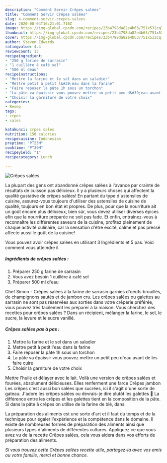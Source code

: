 ```yaml
---
description: "Comment Servir Crêpes salées"
title: "Comment Servir Crêpes salées"
slug: 4-comment-servir-crepes-salees
date: 2020-08-04T16:21:01.710Z
image: https://img-global.cpcdn.com/recipes/23b4798da82e4b63/751x532cq70/crepes-salees-photo-principale-de-la-recette.jpg
thumbnail: https://img-global.cpcdn.com/recipes/23b4798da82e4b63/751x532cq70/crepes-salees-photo-principale-de-la-recette.jpg
cover: https://img-global.cpcdn.com/recipes/23b4798da82e4b63/751x532cq70/crepes-salees-photo-principale-de-la-recette.jpg
author: Steven Edwards
ratingvalue: 4.4
reviewcount: 13
recipeingredient:
- "250 g farine de sarrasin"
- "1 cuillère à café sel"
- "500 ml deau"
recipeinstructions:
- "Mettre la farine et le sel dans un saladier"
- "Mettre petit à petit l&#39;eau dans la farine"
- "Faire reposer la pâte 1h sous un torchon"
- "La pâte va épaissir vous pouvez mettre un petit peu d&#39;eau avant de les faire cuire"
- "Choisir la garniture de votre choix"
categories:
- Resep
tags:
- crpes
- sales

katakunci: crpes sales 
nutrition: 150 calories
recipecuisine: Indonesian
preptime: "PT23M"
cooktime: "PT39M"
recipeyield: "1"
recipecategory: Lunch

---
```



![Crêpes salées](https://img-global.cpcdn.com/recipes/23b4798da82e4b63/751x532cq70/crepes-salees-photo-principale-de-la-recette.jpg)

La plupart des gens ont abandonné crêpes salées à l'avance par crainte de résultats de cuisson pas délicieux. Il y a plusieurs choses qui affectent la qualité gustative de crêpes salées! En partant du type d'ustensiles de cuisine, assurez-vous toujours d'utiliser des ustensiles de cuisine de qualité, toujours en bon état et propres. De plus, pour que la nourriture ait un goût encore plus délicieux, bien sûr, vous devez utiliser diverses épices afin que la nourriture préparée ne soit pas fade. Et enfin, entraînez-vous à reconnaître les différentes saveurs de la cuisine, profitez pleinement de chaque activité culinaire, car la sensation d'être excité, calme et pas pressé affecte aussi le goût de la cuisine!

<!--inarticleads1-->

Vous pouvez avoir crêpes salées en utilisant 3 Ingrédients et 5 pas. Voici comment vous atteindre il.

##### Ingrédients de crêpes salées :

1. Préparer 250 g farine de sarrasin
1. Vous avez besoin 1 cuillère à café sel
1. Préparer 500 ml d&#39;eau


Chef Simon - Crêpes salées à la farine de sarrasin garnies d&#39;oeufs brouillés, de champignons sautés et de jambon cru. Les crêpes salées ou galettes au sarrasin ne sont pas réservées aux sorties dans votre crêperie préférée, vous pouvez très facilement les préparer à la maison. Vous cherchez des recettes pour crêpes salées ? Dans un récipient, mélanger la farine, le sel, le sucre, la levure et le sucre vanillé. 

<!--inarticleads2-->

##### Crêpes salées pas à pas :

1. Mettre la farine et le sel dans un saladier
1. Mettre petit à petit l&#39;eau dans la farine
1. Faire reposer la pâte 1h sous un torchon
1. La pâte va épaissir vous pouvez mettre un petit peu d&#39;eau avant de les faire cuire
1. Choisir la garniture de votre choix


Mettre l&#39;huile et délayer avec le lait. Voilà une version de crêpes salées et fourées, absolument délicieuses. Elles renferment une farce Crêpes jambon Les crêpes c&#39;est aussi bon salées que sucrées, ici il s&#39;agit d&#39;une sorte de gateau. J&#39;adore les crêpes salées ou devrais-je dire plutôt les galettes 🙂 La différence entre les crêpes et les galettes tient en la composition de la pâte. Si dans la pâte à crêpes on utilise de la farine de blé, dans. 

<!--inarticleads1-->

<p>
La préparation des aliments est une sorte d'art et il faut du temps et de la technique pour égaler l'expérience et la compétence dans le domaine. Il existe de nombreuses formes de préparation des aliments ainsi que plusieurs types d'aliments de différentes cultures. Appliquez ce que vous avez vu de la recette Crêpes salées, cela vous aidera dans vos efforts de préparation des aliments.
</p>

<p>
<i>Si vous trouvez cette Crêpes salées recette utile, partagez-la avec vos amis ou votre famille, merci et bonne chance.</i>
</p>
